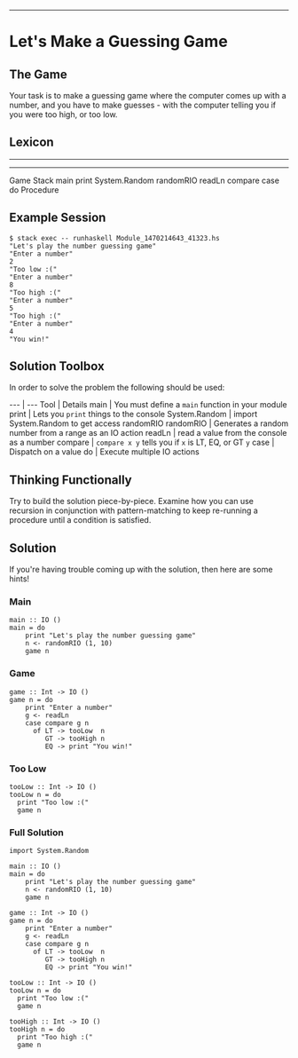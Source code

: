 
----

# Let's Make a Guessing Game

<div class="important">

## The Game

Your task is to make a guessing game where the computer comes up with a number,
and you have to make guesses - with the computer telling you if you were too
high, or too low.

## Lexicon

-----------       -------------     ------------
-----------       -------------     ------------
Game              Stack             main
print             System.Random     randomRIO
readLn            compare           case
do                Procedure

## Example Session

```
$ stack exec -- runhaskell Module_1470214643_41323.hs
"Let's play the number guessing game"
"Enter a number"
2
"Too low :("
"Enter a number"
8
"Too high :("
"Enter a number"
5
"Too high :("
"Enter a number"
4
"You win!"
```

</div>

## Solution Toolbox

In order to solve the problem the following should be used:

---           | ---
Tool          | Details
main          | You must define a `main` function in your module
print         | Lets you `print` things to the console
System.Random | import System.Random to get access randomRIO
randomRIO     | Generates a random number from a range as an IO action
readLn        | read a value from the console as a number
compare       | `compare x y` tells you if `x` is LT, EQ, or GT `y`
case          | Dispatch on a value
do            | Execute multiple IO actions

## Thinking Functionally

Try to build the solution piece-by-piece. Examine how you can use recursion in conjunction
with pattern-matching to keep re-running a procedure until a condition is satisfied.

<div class="important">

## Solution

If you're having trouble coming up with the solution, then here are some hints!

### Main

~~~{ data-language=haskell data-filter=resources/scripts/check.sh .answer}
main :: IO ()
main = do
    print "Let's play the number guessing game"
    n <- randomRIO (1, 10)
    game n
~~~

### Game

~~~{ data-language=haskell data-filter=resources/scripts/check.sh .answer}
game :: Int -> IO ()
game n = do
    print "Enter a number"
    g <- readLn
    case compare g n
      of LT -> tooLow  n
         GT -> tooHigh n
         EQ -> print "You win!"
~~~

### Too Low

~~~{ data-language=haskell data-filter=resources/scripts/check.sh .answer}
tooLow :: Int -> IO ()
tooLow n = do
  print "Too low :("
  game n
~~~

### Full Solution

~~~{ data-language=haskell data-filter=resources/scripts/check.sh .answer}
import System.Random

main :: IO ()
main = do
    print "Let's play the number guessing game"
    n <- randomRIO (1, 10)
    game n

game :: Int -> IO ()
game n = do
    print "Enter a number"
    g <- readLn
    case compare g n
      of LT -> tooLow  n
         GT -> tooHigh n
         EQ -> print "You win!"

tooLow :: Int -> IO ()
tooLow n = do
  print "Too low :("
  game n

tooHigh :: Int -> IO ()
tooHigh n = do
  print "Too high :("
  game n
~~~

</div>
